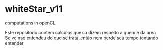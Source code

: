 # whiteStar_v11
computations in openCL

Este repositorio contem calculos que so dizem respeito a quem é da area
Se vc nao entendeu do que se trata, então nem perde seu tempo tentando entender
